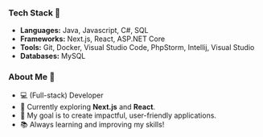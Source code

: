 ### Tech Stack 🚀
- **Languages:** Java, Javascript, C#, SQL
- **Frameworks:** Next.js, React, ASP.NET Core
- **Tools:** Git, Docker, Visual Studio Code, PhpStorm, Intellij, Visual Studio
- **Databases:** MySQL

### About Me 🌟
- 💻 (Full-stack) Developer
- 🌱 Currently exploring **Next.js** and **React**.
- 🎯 My goal is to create impactful, user-friendly applications.
- 📚 Always learning and improving my skills!

